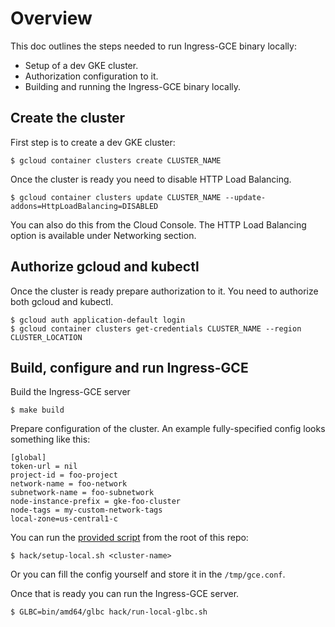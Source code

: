 # Overview

This doc outlines the steps needed to run Ingress-GCE binary locally:
* Setup of a dev GKE cluster.
* Authorization configuration to it.
* Building and running the Ingress-GCE binary locally.

## Create the cluster

First step is to create a dev GKE cluster:
```console
$ gcloud container clusters create CLUSTER_NAME
```
Once the cluster is ready you need to disable HTTP Load Balancing.
```console
$ gcloud container clusters update CLUSTER_NAME --update-addons=HttpLoadBalancing=DISABLED
```
You can also do this from the Cloud Console.
The HTTP Load Balancing option is available under Networking section.

## Authorize gcloud and kubectl

Once the cluster is ready prepare authorization to it.
You need to authorize both gcloud and kubectl.
```console
$ gcloud auth application-default login
$ gcloud container clusters get-credentials CLUSTER_NAME --region CLUSTER_LOCATION
```

## Build, configure and run Ingress-GCE

Build the Ingress-GCE server
```console
$ make build
```
Prepare configuration of the cluster.
An
example fully-specified config looks something like this:
```console
[global]
token-url = nil
project-id = foo-project
network-name = foo-network
subnetwork-name = foo-subnetwork
node-instance-prefix = gke-foo-cluster
node-tags = my-custom-network-tags
local-zone=us-central1-c
```
You can run the [provided script](../../hack/setup-local.sh)
from the root of this repo:
```console
$ hack/setup-local.sh <cluster-name>
```
Or you can fill the config yourself and store it in the `/tmp/gce.conf`.

Once that is ready you can run the Ingress-GCE server.
```console
$ GLBC=bin/amd64/glbc hack/run-local-glbc.sh
```
